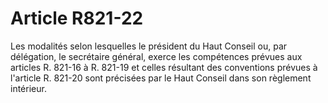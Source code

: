 # Article R821-22

Les modalités selon lesquelles le président du Haut Conseil ou, par délégation, le secrétaire général, exerce les compétences prévues aux articles R. 821-16 à R. 821-19 et celles résultant des conventions prévues à l'article R. 821-20 sont précisées par le Haut Conseil dans son règlement intérieur.
